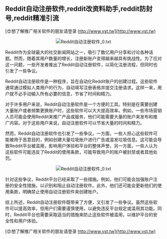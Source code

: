 ## **Reddit自动注册软件,reddit改资料助手,reddit防封号,reddit精准引流**

[😍想了解推广相关软件的朋友请登录 http://www.vst.tw](http://www.vst.tw)

 <center><img src="https://vst.tw/MP4/tuiguang/png/5.png" alt="Reddit自动注册软件_0.txt"></center>

Reddit作为全球最大的社交新闻网站之一，吸引了数亿用户分享和讨论各种话题。然而，随着其用户数量的增长，注册新账户变得越来越具有挑战性。为了应对这一问题，一些开发者推出了Reddit自动注册软件，以简化注册流程，但同时也引发了一些争议。

Reddit自动注册软件是一种程序，旨在自动化Reddit账户的创建过程。这些软件通常通过模拟人类用户的行为，自动填写注册表格并提交注册请求。这样一来，用户就不必手动输入所有必要的信息，节省了时间和精力。

对于许多用户来说，Reddit自动注册软件是一个方便的工具。特别是在需要创建大量账户或者频繁更换账户时，这些软件可以大大提高效率。例如，一些市场营销人员可能会使用Reddit来推广产品或服务，他们可能需要大量的账户来发布和推广内容。对于这些用户来说，自动注册软件可以节省大量的时间和精力。

然而，Reddit自动注册软件也引发了一些争议。一方面，一些人担心这些软件可能被用于恶意目的，例如创建大量垃圾账户进行广告或滥发垃圾信息。这可能会导致Reddit平台被滥用，影响用户体验和平台的整体声誉。另一方面，一些人认为这些软件可能违反了Reddit的使用条款，可能导致用户的账户被封禁或者其他处罚。

 <center><img src="https://vst.tw/MP4/tuiguang/png/0.png" alt="Reddit自动注册软件_0.txt"></center>

针对这些争议，Reddit平台已经采取了一些措施。例如，他们可能会加强账户注册的安全性措施，以识别和阻止自动注册软件。此外，他们还可能会更新他们的使用条款，明确禁止使用自动注册软件来创建账户。

综上所述，Reddit自动注册软件既带来了方便，又引发了一些争议。虽然这些软件可以提高效率，但用户们需要谨慎使用，以避免违反平台规定或滥用其功能。同时，Reddit平台也需要采取适当的措施来防止这些软件被滥用，以维护平台的安全性和用户体验。

[😍想了解推广相关软件的朋友请登录 http://www.vst.tw](http://www.vst.tw)



